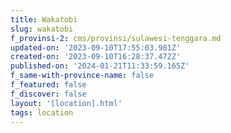 ```yaml
---
title: Wakatobi
slug: wakatobi
f_provinsi-2: cms/provinsi/sulawesi-tenggara.md
updated-on: '2023-09-10T17:55:03.981Z'
created-on: '2023-09-10T16:28:37.472Z'
published-on: '2024-01-21T11:33:59.165Z'
f_same-with-province-name: false
f_featured: false
f_discover: false
layout: '[location].html'
tags: location
---
```



